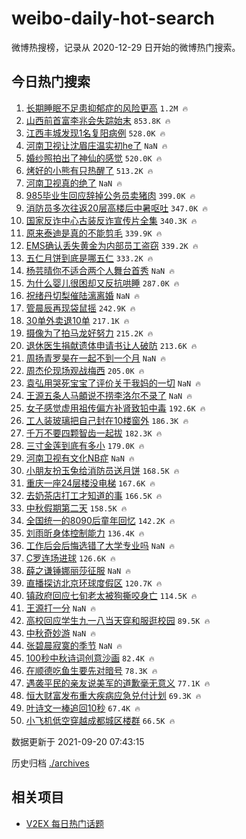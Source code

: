 # weibo-daily-hot-search

微博热搜榜，记录从 2020-12-29 日开始的微博热门搜索。

## 今日热门搜索

<!-- BEGIN -->

1. [长期睡眠不足患抑郁症的风险更高](https://s.weibo.com/weibo?q=%23%E9%95%BF%E6%9C%9F%E7%9D%A1%E7%9C%A0%E4%B8%8D%E8%B6%B3%E6%82%A3%E6%8A%91%E9%83%81%E7%97%87%E7%9A%84%E9%A3%8E%E9%99%A9%E6%9B%B4%E9%AB%98%23&Refer=top) `1.2M 🔥`
1. [山西前首富李兆会失踪始末](https://s.weibo.com/weibo?q=%23%E5%B1%B1%E8%A5%BF%E5%89%8D%E9%A6%96%E5%AF%8C%E6%9D%8E%E5%85%86%E4%BC%9A%E5%A4%B1%E8%B8%AA%E5%A7%8B%E6%9C%AB%23&Refer=top) `853.8K 🔥`
1. [江西丰城发现1名复阳病例](https://s.weibo.com/weibo?q=%23%E6%B1%9F%E8%A5%BF%E4%B8%B0%E5%9F%8E%E5%8F%91%E7%8E%B01%E5%90%8D%E5%A4%8D%E9%98%B3%E7%97%85%E4%BE%8B%23&Refer=top) `528.0K 🔥`
1. [河南卫视让沈眉庄温实初he了](https://s.weibo.com/weibo?q=%23%E6%B2%B3%E5%8D%97%E5%8D%AB%E8%A7%86%E8%AE%A9%E6%B2%88%E7%9C%89%E5%BA%84%E6%B8%A9%E5%AE%9E%E5%88%9Dhe%E4%BA%86%23&Refer=top) `NaN 🔥`
1. [婚纱照拍出了神仙的感觉](https://s.weibo.com/weibo?q=%23%E5%A9%9A%E7%BA%B1%E7%85%A7%E6%8B%8D%E5%87%BA%E4%BA%86%E7%A5%9E%E4%BB%99%E7%9A%84%E6%84%9F%E8%A7%89%23&Refer=top) `520.0K 🔥`
1. [烤好的小熊有只热醒了](https://s.weibo.com/weibo?q=%23%E7%83%A4%E5%A5%BD%E7%9A%84%E5%B0%8F%E7%86%8A%E6%9C%89%E5%8F%AA%E7%83%AD%E9%86%92%E4%BA%86%23&Refer=top) `513.2K 🔥`
1. [河南卫视真的绝了](https://s.weibo.com/weibo?q=%23%E6%B2%B3%E5%8D%97%E5%8D%AB%E8%A7%86%E7%9C%9F%E7%9A%84%E7%BB%9D%E4%BA%86%23&Refer=top) `NaN 🔥`
1. [985毕业生回应辞掉公务员卖猪肉](https://s.weibo.com/weibo?q=%23985%E6%AF%95%E4%B8%9A%E7%94%9F%E5%9B%9E%E5%BA%94%E8%BE%9E%E6%8E%89%E5%85%AC%E5%8A%A1%E5%91%98%E5%8D%96%E7%8C%AA%E8%82%89%23&Refer=top) `399.0K 🔥`
1. [消防员多次往返20层高楼后中暑呕吐](https://s.weibo.com/weibo?q=%23%E6%B6%88%E9%98%B2%E5%91%98%E5%A4%9A%E6%AC%A1%E5%BE%80%E8%BF%9420%E5%B1%82%E9%AB%98%E6%A5%BC%E5%90%8E%E4%B8%AD%E6%9A%91%E5%91%95%E5%90%90%23&Refer=top) `347.0K 🔥`
1. [国家反诈中心古装反诈宣传片全集](https://s.weibo.com/weibo?q=%23%E5%9B%BD%E5%AE%B6%E5%8F%8D%E8%AF%88%E4%B8%AD%E5%BF%83%E5%8F%A4%E8%A3%85%E5%8F%8D%E8%AF%88%E5%AE%A3%E4%BC%A0%E7%89%87%E5%85%A8%E9%9B%86%23&Refer=top) `340.3K 🔥`
1. [原来泰迪是真的不能剪毛](https://s.weibo.com/weibo?q=%23%E5%8E%9F%E6%9D%A5%E6%B3%B0%E8%BF%AA%E6%98%AF%E7%9C%9F%E7%9A%84%E4%B8%8D%E8%83%BD%E5%89%AA%E6%AF%9B%23&Refer=top) `339.9K 🔥`
1. [EMS确认丢失黄金为内部员工盗窃](https://s.weibo.com/weibo?q=%23EMS%E7%A1%AE%E8%AE%A4%E4%B8%A2%E5%A4%B1%E9%BB%84%E9%87%91%E4%B8%BA%E5%86%85%E9%83%A8%E5%91%98%E5%B7%A5%E7%9B%97%E7%AA%83%23&Refer=top) `339.2K 🔥`
1. [五仁月饼到底是哪五仁](https://s.weibo.com/weibo?q=%23%E4%BA%94%E4%BB%81%E6%9C%88%E9%A5%BC%E5%88%B0%E5%BA%95%E6%98%AF%E5%93%AA%E4%BA%94%E4%BB%81%23&Refer=top) `333.2K 🔥`
1. [杨芸晴你不适合两个人舞台首秀](https://s.weibo.com/weibo?q=%23%E6%9D%A8%E8%8A%B8%E6%99%B4%E4%BD%A0%E4%B8%8D%E9%80%82%E5%90%88%E4%B8%A4%E4%B8%AA%E4%BA%BA%E8%88%9E%E5%8F%B0%E9%A6%96%E7%A7%80%23&Refer=top) `NaN 🔥`
1. [为什么婴儿很困却又反抗哄睡](https://s.weibo.com/weibo?q=%23%E4%B8%BA%E4%BB%80%E4%B9%88%E5%A9%B4%E5%84%BF%E5%BE%88%E5%9B%B0%E5%8D%B4%E5%8F%88%E5%8F%8D%E6%8A%97%E5%93%84%E7%9D%A1%23&Refer=top) `287.0K 🔥`
1. [祝绪丹切梨催陆漓离婚](https://s.weibo.com/weibo?q=%23%E7%A5%9D%E7%BB%AA%E4%B8%B9%E5%88%87%E6%A2%A8%E5%82%AC%E9%99%86%E6%BC%93%E7%A6%BB%E5%A9%9A%23&Refer=top) `NaN 🔥`
1. [管晨辰再现袋鼠摇](https://s.weibo.com/weibo?q=%23%E7%AE%A1%E6%99%A8%E8%BE%B0%E5%86%8D%E7%8E%B0%E8%A2%8B%E9%BC%A0%E6%91%87%23&Refer=top) `242.9K 🔥`
1. [30单外卖退10单](https://s.weibo.com/weibo?q=%2330%E5%8D%95%E5%A4%96%E5%8D%96%E9%80%8010%E5%8D%95%23&Refer=top) `217.1K 🔥`
1. [摄像为了拍马龙好努力](https://s.weibo.com/weibo?q=%23%E6%91%84%E5%83%8F%E4%B8%BA%E4%BA%86%E6%8B%8D%E9%A9%AC%E9%BE%99%E5%A5%BD%E5%8A%AA%E5%8A%9B%23&Refer=top) `215.2K 🔥`
1. [退休医生捐献遗体申请书让人破防](https://s.weibo.com/weibo?q=%23%E9%80%80%E4%BC%91%E5%8C%BB%E7%94%9F%E6%8D%90%E7%8C%AE%E9%81%97%E4%BD%93%E7%94%B3%E8%AF%B7%E4%B9%A6%E8%AE%A9%E4%BA%BA%E7%A0%B4%E9%98%B2%23&Refer=top) `213.6K 🔥`
1. [周扬青罗昊在一起不到一个月](https://s.weibo.com/weibo?q=%23%E5%91%A8%E6%89%AC%E9%9D%92%E7%BD%97%E6%98%8A%E5%9C%A8%E4%B8%80%E8%B5%B7%E4%B8%8D%E5%88%B0%E4%B8%80%E4%B8%AA%E6%9C%88%23&Refer=top) `NaN 🔥`
1. [周杰伦现场观战梅西](https://s.weibo.com/weibo?q=%23%E5%91%A8%E6%9D%B0%E4%BC%A6%E7%8E%B0%E5%9C%BA%E8%A7%82%E6%88%98%E6%A2%85%E8%A5%BF%23&Refer=top) `205.0K 🔥`
1. [袁弘用哭死宝宝了评价关于我妈的一切](https://s.weibo.com/weibo?q=%23%E8%A2%81%E5%BC%98%E7%94%A8%E5%93%AD%E6%AD%BB%E5%AE%9D%E5%AE%9D%E4%BA%86%E8%AF%84%E4%BB%B7%E5%85%B3%E4%BA%8E%E6%88%91%E5%A6%88%E7%9A%84%E4%B8%80%E5%88%87%23&Refer=top) `NaN 🔥`
1. [王源五条人马頔说不捞李洛尔不录了](https://s.weibo.com/weibo?q=%23%E7%8E%8B%E6%BA%90%E4%BA%94%E6%9D%A1%E4%BA%BA%E9%A9%AC%E9%A0%94%E8%AF%B4%E4%B8%8D%E6%8D%9E%E6%9D%8E%E6%B4%9B%E5%B0%94%E4%B8%8D%E5%BD%95%E4%BA%86%23&Refer=top) `NaN 🔥`
1. [女子感觉虚用祖传偏方补肾致铅中毒](https://s.weibo.com/weibo?q=%23%E5%A5%B3%E5%AD%90%E6%84%9F%E8%A7%89%E8%99%9A%E7%94%A8%E7%A5%96%E4%BC%A0%E5%81%8F%E6%96%B9%E8%A1%A5%E8%82%BE%E8%87%B4%E9%93%85%E4%B8%AD%E6%AF%92%23&Refer=top) `192.6K 🔥`
1. [工人装玻璃把自己封在10楼窗外](https://s.weibo.com/weibo?q=%23%E5%B7%A5%E4%BA%BA%E8%A3%85%E7%8E%BB%E7%92%83%E6%8A%8A%E8%87%AA%E5%B7%B1%E5%B0%81%E5%9C%A810%E6%A5%BC%E7%AA%97%E5%A4%96%23&Refer=top) `186.3K 🔥`
1. [千万不要四颗智齿一起拔](https://s.weibo.com/weibo?q=%23%E5%8D%83%E4%B8%87%E4%B8%8D%E8%A6%81%E5%9B%9B%E9%A2%97%E6%99%BA%E9%BD%BF%E4%B8%80%E8%B5%B7%E6%8B%94%23&Refer=top) `182.3K 🔥`
1. [三寸金莲到底有多小](https://s.weibo.com/weibo?q=%23%E4%B8%89%E5%AF%B8%E9%87%91%E8%8E%B2%E5%88%B0%E5%BA%95%E6%9C%89%E5%A4%9A%E5%B0%8F%23&Refer=top) `179.0K 🔥`
1. [河南卫视有文化NB症](https://s.weibo.com/weibo?q=%23%E6%B2%B3%E5%8D%97%E5%8D%AB%E8%A7%86%E6%9C%89%E6%96%87%E5%8C%96NB%E7%97%87%23&Refer=top) `NaN 🔥`
1. [小朋友扮玉兔给消防员送月饼](https://s.weibo.com/weibo?q=%23%E5%B0%8F%E6%9C%8B%E5%8F%8B%E6%89%AE%E7%8E%89%E5%85%94%E7%BB%99%E6%B6%88%E9%98%B2%E5%91%98%E9%80%81%E6%9C%88%E9%A5%BC%23&Refer=top) `168.5K 🔥`
1. [重庆一座24层楼没电梯](https://s.weibo.com/weibo?q=%23%E9%87%8D%E5%BA%86%E4%B8%80%E5%BA%A724%E5%B1%82%E6%A5%BC%E6%B2%A1%E7%94%B5%E6%A2%AF%23&Refer=top) `167.6K 🔥`
1. [去奶茶店打工才知道的事](https://s.weibo.com/weibo?q=%23%E5%8E%BB%E5%A5%B6%E8%8C%B6%E5%BA%97%E6%89%93%E5%B7%A5%E6%89%8D%E7%9F%A5%E9%81%93%E7%9A%84%E4%BA%8B%23&Refer=top) `166.5K 🔥`
1. [中秋假期第二天](https://s.weibo.com/weibo?q=%E4%B8%AD%E7%A7%8B%E5%81%87%E6%9C%9F%E7%AC%AC%E4%BA%8C%E5%A4%A9&Refer=top) `158.5K 🔥`
1. [全国统一的8090后童年回忆](https://s.weibo.com/weibo?q=%23%E5%85%A8%E5%9B%BD%E7%BB%9F%E4%B8%80%E7%9A%848090%E5%90%8E%E7%AB%A5%E5%B9%B4%E5%9B%9E%E5%BF%86%23&Refer=top) `142.2K 🔥`
1. [刘雨昕身体控制能力](https://s.weibo.com/weibo?q=%23%E5%88%98%E9%9B%A8%E6%98%95%E8%BA%AB%E4%BD%93%E6%8E%A7%E5%88%B6%E8%83%BD%E5%8A%9B%23&Refer=top) `136.4K 🔥`
1. [工作后会后悔选错了大学专业吗](https://s.weibo.com/weibo?q=%23%E5%B7%A5%E4%BD%9C%E5%90%8E%E4%BC%9A%E5%90%8E%E6%82%94%E9%80%89%E9%94%99%E4%BA%86%E5%A4%A7%E5%AD%A6%E4%B8%93%E4%B8%9A%E5%90%97%23&Refer=top) `NaN 🔥`
1. [C罗连场进球](https://s.weibo.com/weibo?q=%23C%E7%BD%97%E8%BF%9E%E5%9C%BA%E8%BF%9B%E7%90%83%23&Refer=top) `126.6K 🔥`
1. [薛之谦锤娜丽莎征服](https://s.weibo.com/weibo?q=%23%E8%96%9B%E4%B9%8B%E8%B0%A6%E9%94%A4%E5%A8%9C%E4%B8%BD%E8%8E%8E%E5%BE%81%E6%9C%8D%23&Refer=top) `NaN 🔥`
1. [直播探访北京环球度假区](https://s.weibo.com/weibo?q=%23%E7%9B%B4%E6%92%AD%E6%8E%A2%E8%AE%BF%E5%8C%97%E4%BA%AC%E7%8E%AF%E7%90%83%E5%BA%A6%E5%81%87%E5%8C%BA%23&Refer=top) `120.7K 🔥`
1. [镇政府回应七旬老太被狗撕咬身亡](https://s.weibo.com/weibo?q=%23%E9%95%87%E6%94%BF%E5%BA%9C%E5%9B%9E%E5%BA%94%E4%B8%83%E6%97%AC%E8%80%81%E5%A4%AA%E8%A2%AB%E7%8B%97%E6%92%95%E5%92%AC%E8%BA%AB%E4%BA%A1%23&Refer=top) `114.5K 🔥`
1. [王源打一分](https://s.weibo.com/weibo?q=%23%E7%8E%8B%E6%BA%90%E6%89%93%E4%B8%80%E5%88%86%23&Refer=top) `NaN 🔥`
1. [高校回应学生九一八当天穿和服逛校园](https://s.weibo.com/weibo?q=%23%E9%AB%98%E6%A0%A1%E5%9B%9E%E5%BA%94%E5%AD%A6%E7%94%9F%E4%B9%9D%E4%B8%80%E5%85%AB%E5%BD%93%E5%A4%A9%E7%A9%BF%E5%92%8C%E6%9C%8D%E9%80%9B%E6%A0%A1%E5%9B%AD%23&Refer=top) `89.5K 🔥`
1. [中秋奇妙游](https://s.weibo.com/weibo?q=%E4%B8%AD%E7%A7%8B%E5%A5%87%E5%A6%99%E6%B8%B8&Refer=top) `NaN 🔥`
1. [张碧晨寂寞的季节](https://s.weibo.com/weibo?q=%23%E5%BC%A0%E7%A2%A7%E6%99%A8%E5%AF%82%E5%AF%9E%E7%9A%84%E5%AD%A3%E8%8A%82%23&Refer=top) `NaN 🔥`
1. [100秒中秋诗词创意沙画](https://s.weibo.com/weibo?q=%23100%E7%A7%92%E4%B8%AD%E7%A7%8B%E8%AF%97%E8%AF%8D%E5%88%9B%E6%84%8F%E6%B2%99%E7%94%BB%23&Refer=top) `82.4K 🔥`
1. [在顺德吃鱼生要先对暗号](https://s.weibo.com/weibo?q=%23%E5%9C%A8%E9%A1%BA%E5%BE%B7%E5%90%83%E9%B1%BC%E7%94%9F%E8%A6%81%E5%85%88%E5%AF%B9%E6%9A%97%E5%8F%B7%23&Refer=top) `78.3K 🔥`
1. [遇袭平民的亲友说美军的道歉毫无意义](https://s.weibo.com/weibo?q=%23%E9%81%87%E8%A2%AD%E5%B9%B3%E6%B0%91%E7%9A%84%E4%BA%B2%E5%8F%8B%E8%AF%B4%E7%BE%8E%E5%86%9B%E7%9A%84%E9%81%93%E6%AD%89%E6%AF%AB%E6%97%A0%E6%84%8F%E4%B9%89%23&Refer=top) `77.1K 🔥`
1. [恒大财富发布重大疾病应急兑付计划](https://s.weibo.com/weibo?q=%23%E6%81%92%E5%A4%A7%E8%B4%A2%E5%AF%8C%E5%8F%91%E5%B8%83%E9%87%8D%E5%A4%A7%E7%96%BE%E7%97%85%E5%BA%94%E6%80%A5%E5%85%91%E4%BB%98%E8%AE%A1%E5%88%92%23&Refer=top) `69.3K 🔥`
1. [叶诗文一棒追回10秒](https://s.weibo.com/weibo?q=%23%E5%8F%B6%E8%AF%97%E6%96%87%E4%B8%80%E6%A3%92%E8%BF%BD%E5%9B%9E10%E7%A7%92%23&Refer=top) `67.4K 🔥`
1. [小飞机低空穿越成都城区楼群](https://s.weibo.com/weibo?q=%23%E5%B0%8F%E9%A3%9E%E6%9C%BA%E4%BD%8E%E7%A9%BA%E7%A9%BF%E8%B6%8A%E6%88%90%E9%83%BD%E5%9F%8E%E5%8C%BA%E6%A5%BC%E7%BE%A4%23&Refer=top) `66.5K 🔥`

数据更新于 2021-09-20 07:43:15

<!-- END -->

历史归档 [./archives](./archives)

## 相关项目

- [V2EX 每日热门话题](https://github.com/boojack/v2ex-daily-hot-topic)
